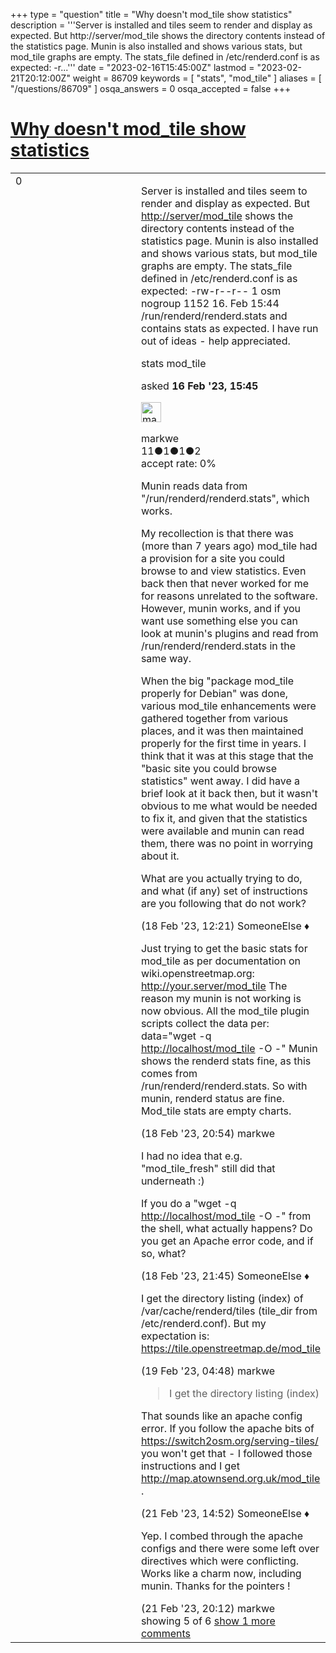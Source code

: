 +++
type = "question"
title = "Why doesn&#x27;t mod_tile show statistics"
description = '''Server is installed and tiles seem to render and display as expected. But http://server/mod_tile shows the directory contents instead of the statistics page. Munin is also installed and shows various stats, but mod_tile graphs are empty. The stats_file defined in /etc/renderd.conf is as expected: -r...'''
date = "2023-02-16T15:45:00Z"
lastmod = "2023-02-21T20:12:00Z"
weight = 86709
keywords = [ "stats", "mod_tile" ]
aliases = [ "/questions/86709" ]
osqa_answers = 0
osqa_accepted = false
+++

<div class="headNormal">

# [Why doesn't mod_tile show statistics](/questions/86709/why-doesnt-mod_tile-show-statistics)

</div>

<div id="main-body">

<div id="askform">

<table id="question-table" style="width:100%;">
<colgroup>
<col style="width: 50%" />
<col style="width: 50%" />
</colgroup>
<tbody>
<tr>
<td style="width: 30px; vertical-align: top"><div class="vote-buttons">
<span id="post-86709-upvote" class="ajax-command post-vote up" rel="nofollow" title="I like this post (click again to cancel)"> </span>
<div id="post-86709-score" class="post-score" title="current number of votes">
0
</div>
<span id="post-86709-downvote" class="ajax-command post-vote down" rel="nofollow" title="I dont like this post (click again to cancel)"> </span> <span id="favorite-mark" class="ajax-command favorite-mark" rel="nofollow" title="mark/unmark this question as favorite (click again to cancel)"> </span>
<div id="favorite-count" class="favorite-count">
&#10;</div>
</div></td>
<td><div id="item-right">
<div class="question-body">
<p>Server is installed and tiles seem to render and display as expected. But <a href="http://server/mod_tile">http://server/mod_tile</a> shows the directory contents instead of the statistics page. Munin is also installed and shows various stats, but mod_tile graphs are empty. The stats_file defined in /etc/renderd.conf is as expected: -rw-r--r-- 1 osm nogroup 1152 16. Feb 15:44 /run/renderd/renderd.stats and contains stats as expected. I have run out of ideas - help appreciated.</p>
</div>
<div id="question-tags" class="tags-container tags">
<span class="post-tag tag-link-stats" rel="tag" title="see questions tagged &#39;stats&#39;">stats</span> <span class="post-tag tag-link-mod_tile" rel="tag" title="see questions tagged &#39;mod_tile&#39;">mod_tile</span>
</div>
<div id="question-controls" class="post-controls">
&#10;</div>
<div class="post-update-info-container">
<div class="post-update-info post-update-info-user">
<p>asked <strong>16 Feb '23, 15:45</strong></p>
<img src="https://secure.gravatar.com/avatar/d6d95189d57bd84e76b3f1d0c9c410ad?s=32&amp;d=identicon&amp;r=g" class="gravatar" width="32" height="32" alt="markwe&#39;s gravatar image" />
<p><span>markwe</span><br />
<span class="score" title="11 reputation points">11</span><span title="1 badges"><span class="badge1">●</span><span class="badgecount">1</span></span><span title="1 badges"><span class="silver">●</span><span class="badgecount">1</span></span><span title="2 badges"><span class="bronze">●</span><span class="badgecount">2</span></span><br />
<span class="accept_rate" title="Rate of the user&#39;s accepted answers">accept rate:</span> <span title="markwe has no accepted answers">0%</span></p>
</div>
</div>
<div id="comments-container-86709" class="comments-container">
<span id="86725"></span>
<div id="comment-86725" class="comment">
<div id="post-86725-score" class="comment-score">
&#10;</div>
<div class="comment-text">
<p>Munin reads data from "/run/renderd/renderd.stats", which works.</p>
<p>My recollection is that there was (more than 7 years ago) mod_tile had a provision for a site you could browse to and view statistics. Even back then that never worked for me for reasons unrelated to the software. However, munin works, and if you want use something else you can look at munin's plugins and read from /run/renderd/renderd.stats in the same way.</p>
<p>When the big "package mod_tile properly for Debian" was done, various mod_tile enhancements were gathered together from various places, and it was then maintained properly for the first time in years. I think that it was at this stage that the "basic site you could browse statistics" went away. I did have a brief look at it back then, but it wasn't obvious to me what would be needed to fix it, and given that the statistics were available and munin can read them, there was no point in worrying about it.</p>
<p>What are you actually trying to do, and what (if any) set of instructions are you following that do not work?</p>
</div>
<div id="comment-86725-info" class="comment-info">
<span class="comment-age">(18 Feb '23, 12:21)</span> <span class="comment-user userinfo">SomeoneElse ♦</span>
</div>
</div>
<span id="86728"></span>
<div id="comment-86728" class="comment">
<div id="post-86728-score" class="comment-score">
&#10;</div>
<div class="comment-text">
<p>Just trying to get the basic stats for mod_tile as per documentation on wiki.openstreetmap.org: <a href="http://your.server/mod_tile">http://your.server/mod_tile</a> The reason my munin is not working is now obvious. All the mod_tile plugin scripts collect the data per: data="wget -q <a href="http://localhost/mod_tile">http://localhost/mod_tile</a> -O -" Munin shows the renderd stats fine, as this comes from /run/renderd/renderd.stats. So with munin, renderd status are fine. Mod_tile stats are empty charts.</p>
</div>
<div id="comment-86728-info" class="comment-info">
<span class="comment-age">(18 Feb '23, 20:54)</span> <span class="comment-user userinfo">markwe</span>
</div>
</div>
<span id="86729"></span>
<div id="comment-86729" class="comment">
<div id="post-86729-score" class="comment-score">
&#10;</div>
<div class="comment-text">
<p>I had no idea that e.g. "mod_tile_fresh" still did that underneath :)</p>
<p>If you do a "wget -q <a href="http://localhost/mod_tile">http://localhost/mod_tile</a> -O -" from the shell, what actually happens? Do you get an Apache error code, and if so, what?</p>
</div>
<div id="comment-86729-info" class="comment-info">
<span class="comment-age">(18 Feb '23, 21:45)</span> <span class="comment-user userinfo">SomeoneElse ♦</span>
</div>
</div>
<span id="86733"></span>
<div id="comment-86733" class="comment">
<div id="post-86733-score" class="comment-score">
&#10;</div>
<div class="comment-text">
<p>I get the directory listing (index) of /var/cache/renderd/tiles (tile_dir from /etc/renderd.conf). But my expectation is:<br />
<a href="https://tile.openstreetmap.de/mod_tile">https://tile.openstreetmap.de/mod_tile</a></p>
</div>
<div id="comment-86733-info" class="comment-info">
<span class="comment-age">(19 Feb '23, 04:48)</span> <span class="comment-user userinfo">markwe</span>
</div>
</div>
<span id="86766"></span>
<div id="comment-86766" class="comment">
<div id="post-86766-score" class="comment-score">
&#10;</div>
<div class="comment-text">
<blockquote>
<p>I get the directory listing (index)</p>
</blockquote>
<p>That sounds like an apache config error. If you follow the apache bits of <a href="https://switch2osm.org/serving-tiles/">https://switch2osm.org/serving-tiles/</a> you won't get that - I followed those instructions and I get <a href="http://map.atownsend.org.uk/mod_tile">http://map.atownsend.org.uk/mod_tile</a> .</p>
</div>
<div id="comment-86766-info" class="comment-info">
<span class="comment-age">(21 Feb '23, 14:52)</span> <span class="comment-user userinfo">SomeoneElse ♦</span>
</div>
</div>
<span id="86770"></span>
<div id="comment-86770" class="comment not_top_scorer">
<div id="post-86770-score" class="comment-score">
&#10;</div>
<div class="comment-text">
<p>Yep. I combed through the apache configs and there were some left over directives which were conflicting. Works like a charm now, including munin. Thanks for the pointers !</p>
</div>
<div id="comment-86770-info" class="comment-info">
<span class="comment-age">(21 Feb '23, 20:12)</span> <span class="comment-user userinfo">markwe</span>
</div>
</div>
</div>
<div id="comment-tools-86709" class="comment-tools">
<span class="comments-showing"> showing 5 of 6 </span> <a href="#" class="show-all-comments-link">show 1 more comments</a>
</div>
<div class="clear">
&#10;</div>
<div id="comment-86709-form-container" class="comment-form-container">
&#10;</div>
<div class="clear">
&#10;</div>
</div></td>
</tr>
</tbody>
</table>

</div>

</div>

